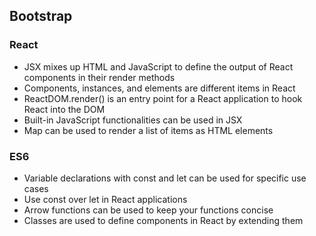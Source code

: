 ## Bootstrap
### React
* JSX mixes up HTML and JavaScript to define the output of React components in their
render methods
* Components, instances, and elements are different items in React
* ReactDOM.render() is an entry point for a React application to hook React into the DOM
* Built-in JavaScript functionalities can be used in JSX
* Map can be used to render a list of items as HTML elements
### ES6
* Variable declarations with const and let can be used for specific use cases
* Use const over let in React applications
* Arrow functions can be used to keep your functions concise
* Classes are used to define components in React by extending them